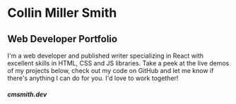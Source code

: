 # Collin Miller Smith
## Web Developer Portfolio

I'm a web developer and published writer specializing in React with excellent skills in HTML, CSS and JS libraries. Take a peek at the live demos of my projects below, check out my code on GitHub and let me know if there's anything I can do for you. I'd love to work together!

##### cmsmith.dev